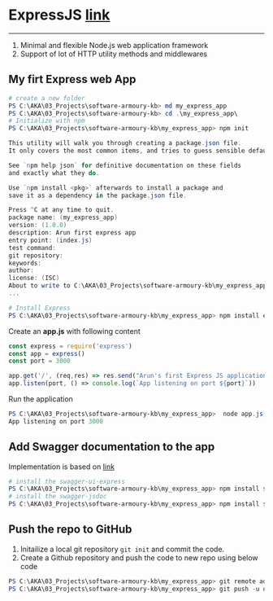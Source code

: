 # ExpressJS [link](https://expressjs.com/)
___

1. Minimal and flexible Node.js web application framework
2. Support of lot of HTTP utility methods and middlewares

## My firt Express web App
```PowerShell
# create a new folder
PS C:\AKA\03_Projects\software-armoury-kb> md my_express_app
PS C:\AKA\03_Projects\software-armoury-kb> cd .\my_express_app\
# Initialize with npm
PS C:\AKA\03_Projects\software-armoury-kb\my_express_app> npm init

This utility will walk you through creating a package.json file.
It only covers the most common items, and tries to guess sensible defaults.

See `npm help json` for definitive documentation on these fields
and exactly what they do.

Use `npm install <pkg>` afterwards to install a package and
save it as a dependency in the package.json file.

Press ^C at any time to quit.
package name: (my_express_app)
version: (1.0.0)
description: Arun first express app
entry point: (index.js)
test command:
git repository:
keywords:
author:
license: (ISC)
About to write to C:\AKA\03_Projects\software-armoury-kb\my_express_app\package.json:
...

# Install Express
PS C:\AKA\03_Projects\software-armoury-kb\my_express_app> npm install express --save
```

Create an __app.js__ with following content
```javascript 
const express = require('express')
const app = express()
const port = 3000

app.get('/', (req,res) => res.send("Arun's first Express JS application"))
app.listen(port, () => console.log(`App listening on port ${port}`))

```

Run the application
```PowerShell
PS C:\AKA\03_Projects\software-armoury-kb\my_express_app>  node app.js
App listening on port 3000

```

## Add Swagger documentation to the app

Implementation is based on [link](http://www.acuriousanimal.com/2018/10/20/express-swagger-doc.html)

```Powershell
# install the swagger-ui-express
PS C:\AKA\03_Projects\software-armoury-kb\my_express_app> npm install swagger-ui-express --save
# install the swagger-jsdoc
PS C:\AKA\03_Projects\software-armoury-kb\my_express_app> npm install swagger-jsdoc --save
```

## Push the repo to GitHub

1. Initailize a local git repository `git init` and commit the code.
2. Create a Github repository and push the code to new repo using below code

```Powershell
PS C:\AKA\03_Projects\software-armoury-kb\my_express_app> git remote add origin https://github.com/arunkumaranand/sample-express-app.git
PS C:\AKA\03_Projects\software-armoury-kb\my_express_app> git push -u origin master
```

